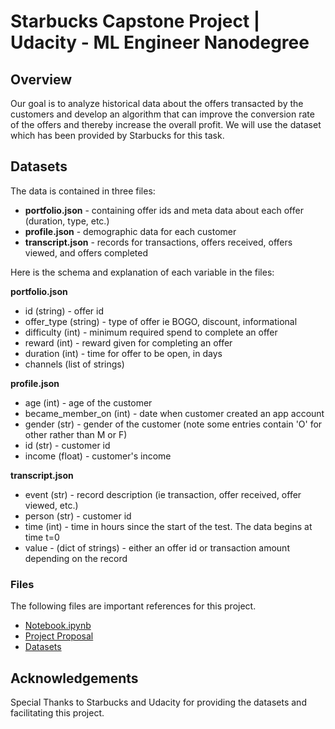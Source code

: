 # Starbucks Capstone Project | Udacity - ML Engineer Nanodegree

## Overview

Our goal is to analyze historical data about the offers transacted by the customers and develop
an algorithm that can improve the conversion rate of the offers and thereby increase the overall
profit.
We will use the dataset which has been provided by Starbucks for this task.

## Datasets

The data is contained in three files:
- **portfolio.json** - containing offer ids and meta data about each offer (duration,
type, etc.)
- **profile.json** - demographic data for each customer 
- **transcript.json** - records for transactions, offers received, offers viewed, and
offers completed

Here is the schema and explanation of each variable in the files:

**portfolio.json**
- id (string) - offer id 
- offer_type (string) - type of offer ie BOGO, discount, informational 
- difficulty (int) - minimum required spend to complete an offer 
- reward (int) - reward given for completing an offer 
- duration (int) - time for offer to be open, in days 
- channels (list of strings)

**profile.json**
- age (int) - age of the customer 
- became_member_on (int) - date when customer created an app account 
- gender (str) - gender of the customer (note some entries contain 'O' for other
rather than M or F)
- id (str) - customer id 
- income (float) - customer's income

**transcript.json**
- event (str) - record description (ie transaction, offer received, offer viewed, etc.)
- person (str) - customer id 
- time (int) - time in hours since the start of the test. The data begins at time t=0 
- value - (dict of strings) - either an offer id or transaction amount depending on the
record

### Files
The following files are important references for this project.
- [Notebook.ipynb](https://github.com/schatterjeecs/capst_recomendation/blob/master/Starbucks_Capstone_notebook_actual.ipynb)
- [Project Proposal](https://github.com/schatterjeecs/capst_recomendation/blob/master/Capstone_Proposal.pdf)
- [Datasets](https://github.com/schatterjeecs/capst_recomendation/tree/master/data)

## Acknowledgements
Special Thanks to Starbucks and Udacity for providing the datasets and facilitating this project.

